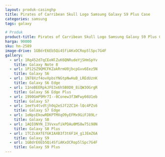 ```yaml
---
layout: produk-casinghp
title: Pirates of Carribean Skull Logo Samsung Galaxy S9 Plus Case
categories: samsung
tags: galaxy

# Produk
product-title: Pirates of Carribean Skull Logo Samsung Galaxy S9 Plus Case
harga: 90000
sku: hn-2589
image-drive: 1GBdrE6Eb5Qi4SfiAKxOCRop5lSpc7G4F
gallery:
  - url: 1Rq452d7qCEoNlZuK6QNRudeYjSHmSpYv
    title: Galaxy Note 8
  - url: 1P12SZ9QMCFKZakRrmU0jbcpGvv6Eez5N
    title: Galaxy S6
  - url: 1N78Xzf4ovXpbsYNGtpNwHuB_LREdUznK
    title: Galaxy S6 Edge
  - url: 11noBEERpkJFE3x6h5B0D0_8iQW3OGrgR
    title: Galaxy S6 Edge Plus
  - url: 1990GmP9Mr7I--0Conew3f3WFwy66U1eb
    title: Galaxy S7
  - url: 1eeYs4tvdtjh0q2eSJf2ZC1H-lQc4PZs6
    title: Galaxy S7 Edge
  - url: 1oNpsEkowRDKPTMXqO9yEFMx9GiFJ89Lr
    title: Galaxy S8
  - url: 1AQIONYN_I3VvxufikPDAu0MS8w75i98N
    title: Galaxy S8 Plus
  - url: 1TCZcAXfEfGKIAXB3f3t6F1H_g1JEmZ6A
    title: Galaxy S9
  - url: 1GBdrE6Eb5Qi4SfiAKxOCRop5lSpc7G4F
    title: Galaxy S9 Plus
---
```

